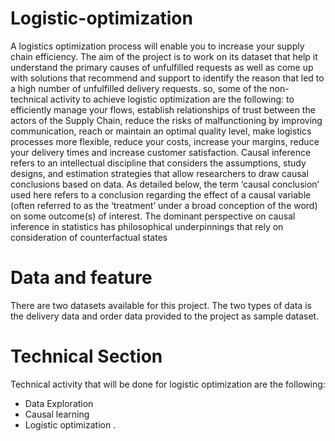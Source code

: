 # Logistic-optimization
A logistics optimization process will enable you to increase your supply chain efficiency. The aim of the project is to work on its dataset that  help it understand the primary causes of unfulfilled requests as well as come up with solutions that recommend and support to identify the reason that led to a high number of unfulfilled delivery requests. so, some of the non-technical  activity to achieve logistic optimization are the following: 
 to efficiently manage your flows, establish relationships of trust between the actors of the Supply Chain, reduce the risks of malfunctioning by improving communication, reach or maintain an optimal quality level, make logistics processes more flexible, reduce your costs, increase your margins, reduce your delivery times and  increase customer satisfaction.
 Causal inference refers to an intellectual discipline that considers the assumptions, study designs, and estimation strategies that allow researchers to draw causal conclusions based on data. As detailed below, the term ‘causal conclusion’ used here refers to a conclusion regarding the effect of a causal variable (often referred to as the ‘treatment’ under a broad conception of the word) on some outcome(s) of interest. The dominant perspective on causal inference in statistics has philosophical underpinnings that rely on consideration of counterfactual states
# Data and feature 
There are two datasets available for this project. The two types of data is the delivery data and order data provided to the project as sample dataset. 

# Technical Section 
Technical activity that will be done for logistic optimization are the following:
- Data Exploration
- Causal learning
- Logistic optimization 
. 


